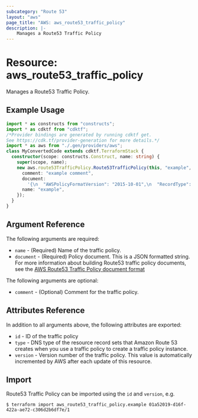 ```yaml
---
subcategory: "Route 53"
layout: "aws"
page_title: "AWS: aws_route53_traffic_policy"
description: |-
    Manages a Route53 Traffic Policy
---
```


# Resource: aws_route53_traffic_policy

Manages a Route53 Traffic Policy.

## Example Usage

```typescript
import * as constructs from "constructs";
import * as cdktf from "cdktf";
/*Provider bindings are generated by running cdktf get.
See https://cdk.tf/provider-generation for more details.*/
import * as aws from "./.gen/providers/aws";
class MyConvertedCode extends cdktf.TerraformStack {
  constructor(scope: constructs.Construct, name: string) {
    super(scope, name);
    new aws.route53TrafficPolicy.Route53TrafficPolicy(this, "example", {
      comment: "example comment",
      document:
        '{\n  "AWSPolicyFormatVersion": "2015-10-01",\n  "RecordType": "A",\n  "Endpoints": {\n    "endpoint-start-NkPh": {\n      "Type": "value",\n      "Value": "10.0.0.2"\n    }\n  },\n  "StartEndpoint": "endpoint-start-NkPh"\n}\n',
      name: "example",
    });
  }
}

```

## Argument Reference

The following arguments are required:

* `name` - (Required) Name of the traffic policy.
* `document` - (Required) Policy document. This is a JSON formatted string. For more information about building Route53 traffic policy documents, see the [AWS Route53 Traffic Policy document format](https://docs.aws.amazon.com/Route53/latest/APIReference/api-policies-traffic-policy-document-format.html)

The following arguments are optional:

* `comment` - (Optional) Comment for the traffic policy.

## Attributes Reference

In addition to all arguments above, the following attributes are exported:

* `id` - ID of the traffic policy
* `type` - DNS type of the resource record sets that Amazon Route 53 creates when you use a traffic policy to create a traffic policy instance.
* `version` - Version number of the traffic policy. This value is automatically incremented by AWS after each update of this resource.

## Import

Route53 Traffic Policy can be imported using the `id` and `version`, e.g.

```
$ terraform import aws_route53_traffic_policy.example 01a52019-d16f-422a-ae72-c306d2b6df7e/1
```

<!-- cache-key: cdktf-0.17.0-pre.15 input-fea6c8d79f4983809f6dfb1cf5a25e9e9e7387157feddde5c8e69e65f8df3fcc -->
